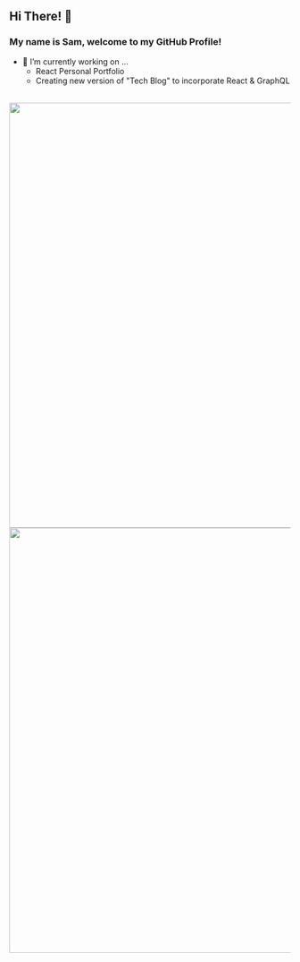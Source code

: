 ## Hi There! 👋
### My name is Sam, welcome to my GitHub Profile!

- 🔭 I’m currently working on ...
  - React Personal Portfolio
  - Creating new version of "Tech Blog" to incorporate React & GraphQL
<br/>
  <div align='center'>
    <a href="https://github.com/gamgee-em/github-readme-stats ">
      <img style='height: 19vh' align="center" src="https://github-readme-stats.vercel.app/api/top-langs/?username=gamgee-em&layout=compact" />
    </a>
    <a href="https://github.com/gamgee-em/">
      <img style='height: 19vh' align="center" src="https://github-readme-stats.vercel.app/api?username=gamgee-em&hide=issues" />
    </a>
  </div

<!--
**gamgee-em/gamgee-em** is a ✨ _special_ ✨ repository because its `README.md` (this file) appears on your GitHub profile.

Here are some ideas to get you started:

- 🔭 I’m currently working on ...
- 🌱 I’m currently learning ...
- 👯 I’m looking to collaborate on ...
- 🤔 I’m looking for help with ...
- 💬 Ask me about ...
- 📫 How to reach me: ...
- 😄 Pronouns: ...
- ⚡ Fun fact: ...
-->
